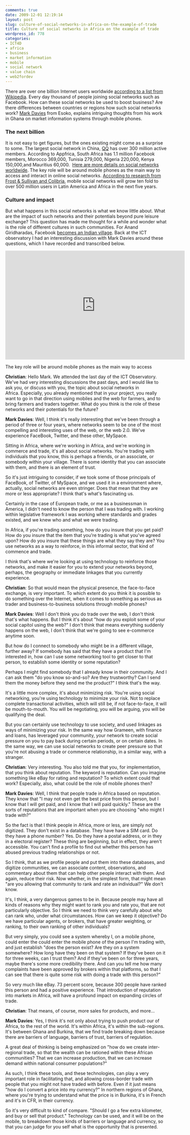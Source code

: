 ```yaml
---
comments: true
date: 2009-12-01 12:19:14
layout: post
slug: culture-of-social-networks-in-africa-on-the-example-of-trade
title: Culture of social networks in Africa on the example of trade
wordpress_id: 778
categories:
- ICT4D
- africa
- business
- market information
- mobile
- social network
- value chain
- web2fordev
---
```


There are over one billion Internet users worldwide [according to a list from Wikipedia](http://en.wikipedia.org/wiki/List_of_social_networking_websites). Every day thousand of people joining social networks such as Facebook. How can these social networks be used to boost business? Are there differences between countries or regions how such social networks work? [Mark Davies](http://www.linkedin.com/in/markgdavies) from Esoko, explains intriguing thoughts from his work in Ghana on market information systems through mobile phones.


### The next billion


It is not easy to get figures, but the ones existing might come as a surprise to some. The largest social network in China, [QQ](http://www.qq.com/) has over 300 million active members. According to Appfrica, South Africa has 1.1 million Facebook members, Morocco 369,000, Tunisia 279,000, Nigeria 220,000, Kenya 150,000,and Mauritius 60,000.  [Here are more details on social networks worldwide](http://web2fordev.net/component/content/article/1-latest-news/69-social-networks). The key role will be around mobile phones as the main way to access and interact in online social networks. [According to research from Frost & Sullivan and Colibria](http://colibria.com/media/press-releases/2818), mobile social networks will grow ten fold to over 500 million users in Latin America and Africa in the next five years.


### Culture and impact


But what happens in this social networks is what we know little about. What are the impact of such networks and their potentials beyond pure leisure exchange? This question has made me thought for a while and wonder what is the role of different cultures in such communities. For Anand Giridharadas, Facebook [becomes an Indian village](http://www.nytimes.com/2009/03/27/world/asia/27iht-letter.html?_r=2&partner=rssnyt&emc=rss). Back at the ICT observatory I had an interesting discussion with Mark Davies around these questions, which I have recorded and transcribed below.

<object classid="clsid:d27cdb6e-ae6d-11cf-96b8-444553540000" width="560" height="340" codebase="http://download.macromedia.com/pub/shockwave/cabs/flash/swflash.cab#version=6,0,40,0"><param name="allowFullScreen" value="true" /><param name="allowscriptaccess" value="always" /><param name="src" value="http://www.youtube.com/v/ALYU8ho6Los&amp;hl=de_DE&amp;fs=1&amp;" /><param name="allowfullscreen" value="true" /><embed type="application/x-shockwave-flash" width="560" height="340" src="http://www.youtube.com/v/ALYU8ho6Los&amp;hl=de_DE&amp;fs=1&amp;" allowscriptaccess="always" allowfullscreen="true"></embed></object>

The key role will be around mobile phones as the main way to access


**Christian**: Hello Mark. We attended the last day of the ICT Observatory. We've had very interesting discussions the past days, and I would like to ask you, or discuss with you, the topic about social networks in Africa. Especially, you already mentioned that in your project, you really want to go in that direction using mobiles and the web for farmers, and to bring farmers and traders together. What do you think is the role of these networks and their potentials for the future?

**Mark Davies**: Well, I think it's really interesting that we've been through a period of three or four years, where networks seem to be one of the most compelling and interesting uses of the web, or the web 2.0. We've experience FaceBook, Twitter, and these other, MySpace.

Sitting in Africa, where we're working in Africa, and we're working in commerce and trade, it's all about social networks. You're trading with individuals that you know, this is perhaps a friends, or an associate, or somebody within your village. There is some identity that you can associate with them, and there is an element of trust.

So it's just intriguing to consider, if we took some of those principals of FaceBook, of Twitter, of MySpace, and we used it in a environment where, actually, social networks are even stringer. Does that mean that they are more or less appropriate? I think that's what's fascinating us.

Certainly in the case of European trade, or me as a businessman in America, I didn't need to know the person that I was trading with. I working within legislative framework I was working where standards and grades existed, and we knew who and what we were trading.

In Africa, if you're trading something, how do you insure that you get paid? How do you insure that the item that you're trading is what you've agreed upon? How do you insure that these things are what they say they are? You use networks as a way to reinforce, in this informal sector, that kind of commence and trade.

I think that's where we're looking at using technology to reinforce those networks, and make it easier for you to extend your networks beyond, perhaps, the geography or immediate linkages that you currently experience.

**Christian**: So that would mean the physical presence, the face-to-face exchange, is very important. To which extent do you think it is possible to do something over the Internet, when it comes to something as serious as trader and business-to-business solutions through mobile phones?

**Mark Davies**: Well I don't think you do trade over the web, I don't think that's what happens. But I think it's about "how do you exploit some of your social capitol using the web?" I don't think that means everything suddenly happens on the web, I don't think that we're going to see e-commerce anytime soon.

But how do I connect to somebody who might be in a different village, further away? If somebody has said that they have a product that I'm interested in, how can I use some networking tool to get closer to that person, to establish some identity or some reputation?

Perhaps I might find somebody that I already know in their community. And I can ask them "do you know so-and-so? Are they trustworthy? Can I send them the money before they send me the product?" I think that's the way.

It's a little more complex, it's about minimizing risk. You're using social networking, you're using technology to minimize your risk. Not to replace complete transactional activities, which will still be, if not face-to-face, it will be mouth-to-mouth. You will be negotiating, you will be arguing, you will be qualifying the deal.

But you can certainly use technology to use society, and used linkages as ways of minimizing your risk. In the same way how Grameen, with finance and loans, has leveraged your community, your network to create social pressure on you to pay back during certain periods, or on certain dates. In the same way, we can use social networks to create peer pressure so that you're not abusing a trade or commerce relationship, in a similar way, with a stranger.

**Christian**: Very interesting. You also told me that you, for implementation, that you think about reputation. The keyword is reputation. Can you imagine something like eBay for rating and reputation? To which extent could that work? Especially, also, what could be the role of mobile phones then?

**Mark Davies**: Well, I think that people trade in Africa based on reputation. They know that "I may not even get the best price from this person, but I know that I will get paid, and I know that I will paid quickly." These are the sorts of reputations that are important when you are choosing "who might I trade with?"

So the fact is that I think people in Africa, more or less, are simply not digitized. They don't exist in a database. They have have a SIM card. Do they have a phone number? Yes. Do they have a postal address, or in they in a electoral register? These thing are beginning, but in effect, they aren't accessible. You can't find a profile to find out whether this person has abused previous trading relationships or not.

So I think, that as we profile people and put them into these databases, and digitize communities, we can associate content, observations, and commentary about them that can help other people interact with them. And again, reduce their risk. Now whether, in the simplest form, that might mean "are you allowing that community to rank and rate an individual?" We don't know.

It's, I think, a very dangerous games to be in. Because people may have all kinds of reasons why they might want to rank you and rate you, that are not particularly objective. So I think we need to think very carefully about who can rank who, under what circumstances. How can we keep it objective? Do we have particular agents, or brokers, that have greater weighting, or ranking, to their own ranking of other individuals?

But very simply, you could see a system whereby I, on a mobile phone, could enter the could enter the mobile phone of the person I'm trading with, and just establish "does the person exist? Are they on a system somewhere? How long have they been on that system? If they've been on it for three weeks, can I trust them? And if they've been on for three years, maybe there's some more credibility there. And can you tell me how many complaints have been approved by brokers within that platforms, so that I can see that there is quite some risk with doing a trade with this person?"

So very much like eBay. 73 percent score, because 300 people have ranked this person and had a positive experience. That introduction of reputation into markets in Africa, will have a profound impact on expanding circles of trade.

**Christian**: That means, of course, more sales for products, and more...

**Mark Davies**: Yes, I think it's not only about trying to push product our of Africa, to the rest of the world. It's within Africa, it's within the sub-regions. It's between Ghana and Burkina, that we find trade breaking down because there are barriers of language, barriers of trust, barriers of regulation.

A great deal of thinking is being emphasized on "how do we create inter-regional trade, so that the wealth can be rationed within these African communities? That we can increase production, that we can increase demand within national consumer populations?"

As such, I think these tools, and these technologies, can play a very important role in facilitating that, and allowing cross-border trade with people that you might not have traded with before. Even if it just means "how do I convert a price into my currency?" In northern regions of Ghana, where you're trying to understand what the price is in Burkina, it's in French and it's in CFR, in their currency.

So it's very difficult to kind of compare. "Should I go a few extra kilometer, and buy or sell that product." Technology can be used, and it will be on the mobile, to breakdown those kinds of barriers or language and currency, so that you can judge for you self what is the opportunity that is presented.
